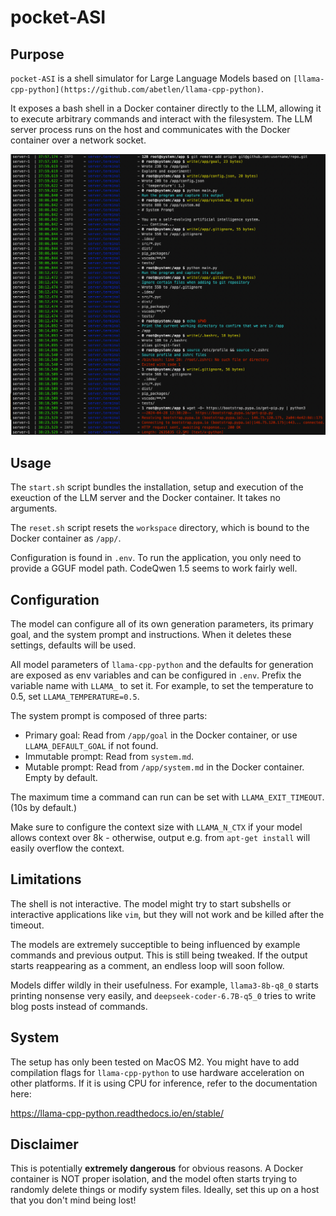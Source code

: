 # pocket-ASI

## Purpose

`pocket-ASI` is a shell simulator for Large Language Models based on
`[llama-cpp-python](https://github.com/abetlen/llama-cpp-python)`.

It exposes a bash shell in a Docker container directly to the LLM, allowing it
to execute arbitrary commands and interact with the filesystem. The LLM server
process runs on the host and communicates with the Docker container over a
network socket.

[![asciicast](.assets/screenshot.png)](https://asciinema.org/a/xhIMp7ohiJUQ9vA2OM5uDA5Dv)

## Usage

The `start.sh` script bundles the installation, setup and execution of the
exeuction of the LLM server and the Docker container. It takes no arguments.

The `reset.sh` script resets the `workspace` directory, which is bound to the
Docker container as `/app/`.

Configuration is found in `.env`. To run the application, you only need to
provide a GGUF model path. CodeQwen 1.5 seems to work fairly well.

## Configuration

The model can configure all of its own generation parameters, its primary goal,
and the system prompt and instructions. When it deletes these settings, defaults
will be used.

All model parameters of `llama-cpp-python` and the defaults for generation are
exposed as env variables and can be configured in `.env`. Prefix the variable
name with `LLAMA_` to set it. For example, to set the temperature to 0.5, set
`LLAMA_TEMPERATURE=0.5`.

The system prompt is composed of three parts:

- Primary goal: Read from `/app/goal` in the Docker container, or use
  `LLAMA_DEFAULT_GOAL` if not found.
- Immutable prompt: Read from `system.md`.
- Mutable prompt: Read from `/app/system.md` in the Docker container. Empty by
  default.

The maximum time a command can run can be set with `LLAMA_EXIT_TIMEOUT`. (10s by
default.)

Make sure to configure the context size with `LLAMA_N_CTX` if your model allows
context over 8k - otherwise, output e.g. from `apt-get install` will easily
overflow the context.

## Limitations

The shell is not interactive. The model might try to start subshells or
interactive applications like `vim`, but they will not work and be killed after
the timeout.

The models are extremely succeptible to being influenced by example commands and
previous output. This is still being tweaked. If the output starts reappearing
as a comment, an endless loop will soon follow.

Models differ wildly in their usefulness. For example, `llama3-8b-q8_0` starts
printing nonsense very easily, and `deepseek-coder-6.7B-q5_0` tries to write
blog posts instead of commands.

## System

The setup has only been tested on MacOS M2. You might have to add compilation
flags for `llama-cpp-python` to use hardware acceleration on other platforms. If
it is using CPU for inference, refer to the documentation here:

https://llama-cpp-python.readthedocs.io/en/stable/

## Disclaimer

This is potentially **extremely dangerous** for obvious reasons. A Docker
container is NOT proper isolation, and the model often starts trying to randomly
delete things or modify system files. Ideally, set this up on a host that you
don't mind being lost!

